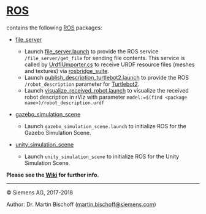 # [ROS](https://github.com/siemens/ros-sharp/tree/master/ROS) #
contains the following [ROS](http://wiki.ros.org/) packages:

* [file_server](https://github.com/siemens/ros-sharp/tree/master/ROS/file_server)
  * Launch [file_server.launch](https://github.com/siemens/ros-sharp/tree/master/ROS/file_server/launch/file_server.launch) to provide the ROS service `/file_server/get_file` for sending file contents.
 This service  is called by [UrdfIUmporter.cs](https://github.com/siemens/ros-sharp/blob/master/RosBridgeClient/UrdfImporter.cs) to receive URDF resource  files (meshes and textures) via [rosbridge_suite](http://wiki.ros.org/rosbridge_suite).
  * Launch [publish_description_turtlebot2.launch](https://github.com/MartinBischoff/ros-sharp/blob/master/ROS/file_server/launch/publish_description_turtlebot2.launch) to provide the ROS `/robot_description` parameter for [Turtlebot2](http://wiki.ros.org/Robots/TurtleBot).
  * Launch [visualize_received_robot.launch](https://github.com/ysf199711/ros-sharp/blob/master/ROS/file_server/launch/visualize_received_robot.launch) to visualize the received robot description in rViz with parameter `model:=$(find <package name>)/robot_description.urdf`

* [gazebo_simulation_scene](https://github.com/siemens/ros-sharp/tree/master/ROS/gazebo_simulation_scene)
  * Launch ``gazebo_simulation_scene.launch`` to initialize ROS for the Gazebo Simulation Scene.

* [unity_simulation_scene](https://github.com/siemens/ros-sharp/tree/master/ROS/unity_simulation_scene)
  * Launch ``unity_simulation_scene`` to initialize ROS for the Unity Simulation Scene.

__Please see the [Wiki](https://github.com/siemens/ros-sharp/wiki) for further info.__

---

© Siemens AG, 2017-2018

Author: Dr. Martin Bischoff (martin.bischoff@siemens.com)
